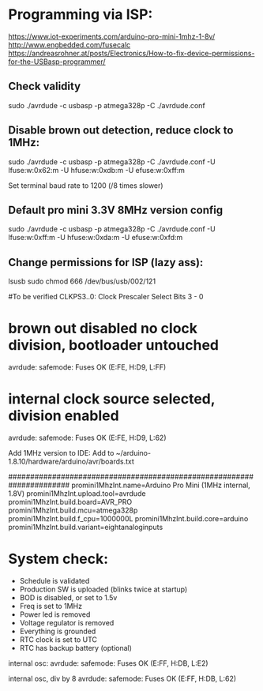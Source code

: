 # Programming via ISP:

https://www.iot-experiments.com/arduino-pro-mini-1mhz-1-8v/
http://www.engbedded.com/fusecalc
https://andreasrohner.at/posts/Electronics/How-to-fix-device-permissions-for-the-USBasp-programmer/

## Check validity
sudo ./avrdude -c usbasp -p atmega328p -C ./avrdude.conf

## Disable brown out detection, reduce clock to 1MHz:
sudo ./avrdude -c usbasp -p atmega328p -C ./avrdude.conf -U lfuse:w:0x62:m -U hfuse:w:0xdb:m -U efuse:w:0xff:m 

Set terminal baud rate to 1200 (/8 times slower)

## Default pro mini 3.3V 8MHz version config 
sudo ./avrdude -c usbasp -p atmega328p -C ./avrdude.conf -U lfuse:w:0xff:m -U hfuse:w:0xda:m -U efuse:w:0xfd:m 

## Change permissions for ISP (lazy ass):
lsusb
sudo chmod 666 /dev/bus/usb/002/121

#To be verified
 CLKPS3..0: Clock Prescaler Select Bits 3 - 0

# brown out disabled no clock division, bootloader untouched 
avrdude: safemode: Fuses OK (E:FE, H:D9, L:FF)

# internal clock source selected, division enabled
avrdude: safemode: Fuses OK (E:FE, H:D9, L:62)


Add 1MHz version to IDE:
Add  to 
~/arduino-1.8.10/hardware/arduino/avr/boards.txt

######################################################################
promini1MhzInt.name=Arduino Pro Mini (1MHz internal, 1.8V)
promini1MhzInt.upload.tool=avrdude
promini1MhzInt.build.board=AVR_PRO
promini1MhzInt.build.mcu=atmega328p
promini1MhzInt.build.f_cpu=1000000L
promini1MhzInt.build.core=arduino
promini1MhzInt.build.variant=eightanaloginputs


# System check:
- Schedule is validated
- Production SW is uploaded (blinks twice at startup)
- BOD is disabled, or set to 1.5v
- Freq is set to 1MHz
- Power led is removed
- Voltage regulator is removed
- Everything is grounded
- RTC clock is set to UTC
- RTC has backup battery (optional)


internal osc:
avrdude: safemode: Fuses OK (E:FF, H:DB, L:E2)

internal osc, div by 8
avrdude: safemode: Fuses OK (E:FF, H:DB, L:62)


